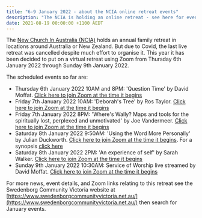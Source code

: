 ```yaml
---
title: "6-9 January 2022 - about the NCIA online retreat events"
description: "The NCIA is holding an online retreat - see here for event info"
date: 2021-08-19 00:00:00 +1100 AEDT
---
```


The [New Church In Australia (NCIA)](http://newchurch.net.au/) holds an annual family retreat in locations around Australia or New Zealand. But due to Covid, the last live retreat was cancelled despite much effort to organise it. This year it has been decided to put on a virtual retreat using Zoom from Thursday 6th January 2022 through Sunday 9th January 2022.

The scheduled events so far are:

- Thursday 6th January 2022 10AM and 8PM: 'Question Time' by David Moffat. [Click here to join Zoom at the time it begins](https://us02web.zoom.us/j/2074775351?pwd=ZEdFT0x1OTRVWFdOMzZqcEcrZ2dTdz09)
- Friday 7th January 2022 10AM: 'Deborah's Tree' by Ros Taylor. [Click here to join Zoom at the time it begins](https://us02web.zoom.us/j/81419610190?pwd=cVVCTnFSNVhROWp2L1lDUXlIZWhjQT09)
- Friday 7th January 2022 8PM: 'Where's Wally? Maps and tools for the spiritually lost, perplexed and unmotivated' by Joe Vandermeer. [Click here to join Zoom at the time it begins](https://us02web.zoom.us/j/89832027177?pwd=L1NDZytIb2MrU0pHMkJ4SVJBdG5EQT09)
- Saturday 8th January 2022 9:50AM: 'Using the Word More Personally' by Julian Duckworth. [Click here to join Zoom at the time it begins](https://us02web.zoom.us/j/89943297066?pwd=REZyVzJVUXc5ZXp5SU9IN2tGY1BzQT09). For a synopsis [click here](https://static.swedenborg.com.au/pdf/fliers/ncia202201081000.pdf)
- Saturday 8th January 2022 2PM: 'An experience of self' by Sarah Walker. [Click here to join Zoom at the time it begins](https://us02web.zoom.us/j/128490153?pwd=MFo5NGFWL2RFRXNRQzAxYzlKMEJHUT09)
- Sunday 9th January 2022 10:30AM: Service of Worship live streamed by David Moffat. [Click here to join Zoom at the time it begins](https://us02web.zoom.us/j/2074775351?pwd=ZEdFT0x1OTRVWFdOMzZqcEcrZ2dTdz09)

For more news, event details, and Zoom links relating to this retreat see the Swedenborg Community Victoria website at [https://www.swedenborgcommunityvictoria.net.au/](https://www.swedenborgcommunityvictoria.net.au/) then search for January events.
